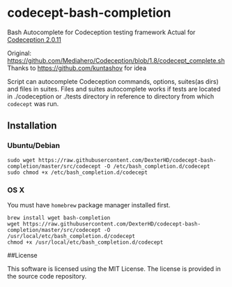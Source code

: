 # codecept-bash-completion
Bash Autocomplete for Codeception testing framework
Actual for [Codeception 2.0.11](https://github.com/Codeception/Codeception/releases/tag/2.0.11)

Original: https://github.com/Mediahero/Codeception/blob/1.8/codecept_complete.sh
Thanks to https://github.com/kuntashov for idea

Script can autocomplete Codeception commands, options, suites(as dirs) and files in suites.
Files and suites autocomplete works if tests are located in ./codeception or ./tests directory 
in reference to directory from which `codecept` was run.

## Installation

### Ubuntu/Debian

```
sudo wget https://raw.githubusercontent.com/DexterHD/codecept-bash-completion/master/src/codecept -O /etc/bash_completion.d/codecept
sudo chmod +x /etc/bash_completion.d/codecept
```

### OS X

You must have `homebrew` package manager installed first.

```
brew install wget bash-completion
wget https://raw.githubusercontent.com/DexterHD/codecept-bash-completion/master/src/codecept -O /usr/local/etc/bash_completion.d/codecept
chmod +x /usr/local/etc/bash_completion.d/codecept
```

##License

This software is licensed using the MIT License. The license is provided in the source code repository.